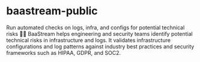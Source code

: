 # baastream-public
Run automated checks on logs, infra, and configs for potential technical risks 🏥✨ BaaStream helps engineering and security teams identify potential technical risks in infrastructure and logs. It validates infrastructure configurations and log patterns against industry best practices and security frameworks such as HIPAA, GDPR, and SOC2.
